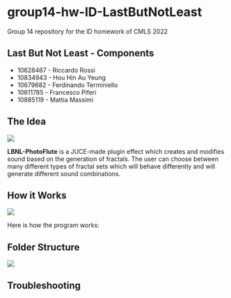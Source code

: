 # group14-hw-ID-LastButNotLeast
Group 14 repository for the ID homework of CMLS 2022

## Last But Not Least - Components
- 10628467 - Riccardo Rossi
- 10834943 - Hou Hin Au Yeung
- 10679682 - Ferdinando Terminiello
- 10611785 - Francesco Piferi
- 10885119 - Mattia Massimi

## The Idea
![](./LBNL-PF.png) 

**LBNL-PhotoFlute** is a JUCE-made plugin effect which creates and modifies sound based on the generation of fractals. The user can choose between many different types of fractal sets which will behave differently and will generate different sound combinations.

## How it Works
![](./Images/HowItWork.png)

Here is how the program works:

## Folder Structure
![](./Images/FileExplorer.png)

## Troubleshooting
